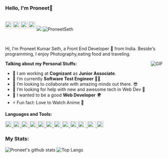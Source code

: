 ### Hello, I'm Proneet👋<p align="left">
  </br>
  
 <a href="https://twitter.com/sethproneet">
  <img align="left" alt="Pronnet Seth | Twitter" width="22px" src="https://cdn.jsdelivr.net/gh/devicons/devicon/icons/twitter/twitter-original.svg" />
</a>
<a href="https://www.linkedin.com/in/proneet-kumar-seth-a09514116/">
  <img align="left" alt="Proneet's LinkdeIN" width="22px" src="https://cdn.jsdelivr.net/npm/simple-icons@v3/icons/linkedin.svg" />
</a>
<a href="https://leetcode.com/Proneet/">
  <img align="left" alt="Proneet's Leetcode" width="22px" src="https://cdn.jsdelivr.net/npm/simple-icons@v5/icons/leetcode.svg"/>
</a>
<a href="https://www.hackerrank.com/White_Noob_Coder?hr_r=1">
  <img align="left" alt="Proneet's HackerRank" width="22px" src="https://cdn.jsdelivr.net/npm/simple-icons@3.0.1/icons/hackerrank.svg" />
</a>

![](https://visitor-badge.glitch.me/badge?page_id=ProneetSeth.ProneetSeth)   <img src="https://komarev.com/ghpvc/?username=ProneetSeth" alt="ProneetSeth" /> </p>
<br />

Hi, I'm Proneet Kumar Seth, a Front End Developer 🚀 from India. Beside's programming, I enjoy Photography,eating food and traveling.

   <img align="right" alt="GIF" src="https://media.giphy.com/media/fwbZnTftCXVocKzfxR/giphy.gif" />

**Talking about my Personal Stuffs:**
- 🔭 I am working at **Cognizant** as **Junior Associate**.
- 🌱 I’m currently **Software Test Engineer** 👨‍💻
- 👯 I’m looking to collaborate with amazing minds out there. 😎
- 🤔 I’m looking for help with new and awesome tech in Web Dev 🤖
- 💬 I wanted to be a good **Web Developer** 🌍
- ⚡ Fun fact: Love to Watch Anime 🤣


**Languages and Tools:** 



<a href="https://www.java.com"> 
  <img height="20" alt="java" width="22px" src="https://cdn.jsdelivr.net/gh/devicons/devicon/icons/java/java-original.svg" /> 
</a>

<a href="https://code.visualstudio.com/"> 
  <img height="20" alt="Visual Studio Code" width="22px" src="https://cdn.jsdelivr.net/gh/devicons/devicon/icons/vscode/vscode-original.svg" />
</a>

<a href="https://www.w3schools.com/cpp/"> 
  <img height="20" alt="selenium" width="22px" src="https://cdn.jsdelivr.net/gh/devicons/devicon/icons/selenium/selenium-original.svg" /> 
</a>

<a href="https://www.w3schools.com/html/">
  <img height="20" alt="HTML5" width="22px" src="https://cdn.jsdelivr.net/gh/devicons/devicon/icons/html5/html5-original.svg" />
</a>

<a href="https://www.w3schools.com/css/">
  <img height="20" alt="CSS3" width="22px" src="https://cdn.jsdelivr.net/gh/devicons/devicon/icons/css3/css3-original.svg" />
</a>

<a href="https://www.w3schools.com/js/DEFAULT.asp">
  <img height="20" alt="JavaScript" width="22px" src="https://cdn.jsdelivr.net/gh/devicons/devicon/icons/javascript/javascript-original.svg" />
</a>

<a href="https://getbootstrap.com/docs/4.1/getting-started/introduction/"> 
  <img height="20" width="22px" alt="BootStrap" src="https://cdn.jsdelivr.net/gh/devicons/devicon/icons/bootstrap/bootstrap-original.svg" alt="bootstrap" />
</a>

<a href="https://reactjs.org/tutorial/tutorial.html">
  <img height="20" alt="React" width="22px" src="https://cdn.jsdelivr.net/gh/devicons/devicon/icons/react/react-original.svg" />
</a>

<a href="https://nodejs.org/en/docs/">
  <img height="20" alt="Node.js" width="22px" src="https://cdn.jsdelivr.net/gh/devicons/devicon/icons/nodejs/nodejs-original.svg" />
</a>

<a href="https://git-scm.com/doc">
  <img height="20"  alt="Git" width="26px" src="https://cdn.jsdelivr.net/gh/devicons/devicon/icons/git/git-original.svg" />
</a>

<a href="https://docs.github.com/en">
  <img height="20" alt="GitHub" width="26px" src="https://cdn.jsdelivr.net/gh/devicons/devicon/icons/github/github-original.svg" />
</a>

<a href="https://www.atlassian.com/software/jira"> 
  <img height="20" alt="jira" width="22px" src="https://cdn.jsdelivr.net/gh/devicons/devicon/icons/jira/jira-original.svg" /> 
</a>

</br>

### My Stats:
![Proneet's github stats](https://github-readme-stats.vercel.app/api?username=ProneetSeth&show_icons=true&hide_border=true&theme=radical)
![Top Langs](https://github-readme-stats.vercel.app/api/top-langs/?username=ProneetSeth&layout=compact&langs_count=6)


